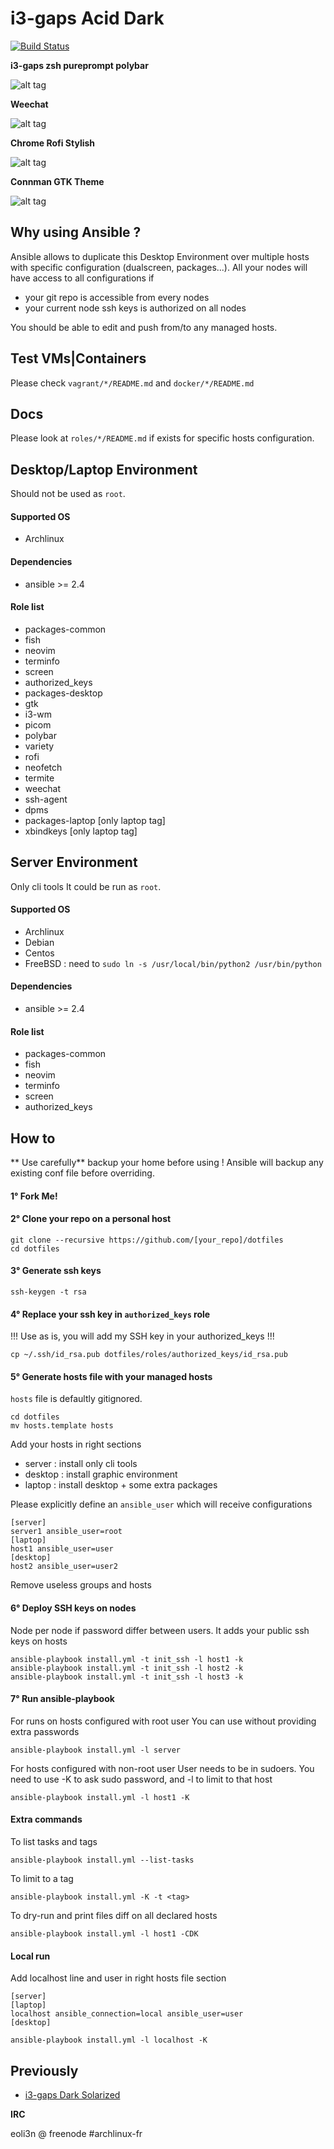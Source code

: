 # i3-gaps Acid Dark 

[![Build Status](https://travis-ci.org/eoli3n/dotfiles.svg?branch=master)](https://travis-ci.org/eoli3n/dotfiles)

**i3-gaps zsh pureprompt polybar**

![alt tag](https://github.com/eoli3n/dotfiles/blob/master/screenshots/i3gaps.png)

**Weechat**

![alt tag](https://github.com/eoli3n/dotfiles/blob/master/screenshots/weechat.png)

**Chrome Rofi Stylish**

![alt tag](https://github.com/eoli3n/dotfiles/blob/master/screenshots/chrome-rofi.png)

**Connman GTK Theme**

![alt tag](https://github.com/eoli3n/dotfiles/blob/master/screenshots/connman-gtk.png)

## Why using Ansible ?
Ansible allows to duplicate this Desktop Environment over multiple hosts with specific configuration (dualscreen, packages...).
All your nodes will have access to all configurations if
- your git repo is accessible from every nodes
- your current node ssh keys is authorized on all nodes

You should be able to edit and push from/to any managed hosts.

## Test VMs|Containers
Please check ``vagrant/*/README.md`` and ``docker/*/README.md``

## Docs
Please look at ``roles/*/README.md`` if exists for specific hosts configuration.

## Desktop/Laptop Environment

Should not be used as ``root``.

#### Supported OS

- Archlinux

#### Dependencies

- ansible >= 2.4

#### Role list

- packages-common
- fish
- neovim
- terminfo
- screen
- authorized_keys
- packages-desktop
- gtk
- i3-wm
- picom
- polybar
- variety
- rofi
- neofetch
- termite
- weechat
- ssh-agent
- dpms
- packages-laptop [only laptop tag]
- xbindkeys [only laptop tag]

## Server Environment

Only cli tools
It could be run as ``root``.

#### Supported OS

- Archlinux
- Debian
- Centos
- FreeBSD : need to ``sudo ln -s /usr/local/bin/python2 /usr/bin/python``

#### Dependencies

- ansible >= 2.4

#### Role list

- packages-common
- fish
- neovim
- terminfo
- screen
- authorized_keys

## How to

** Use carefully** backup your home before using ! Ansible will backup any existing conf file before overriding.

#### 1° Fork Me!

#### 2° Clone your repo on a personal host
```
git clone --recursive https://github.com/[your_repo]/dotfiles
cd dotfiles
```
#### 3° Generate ssh keys
```
ssh-keygen -t rsa
```
#### 4° Replace your ssh key in ``authorized_keys`` role
!!! Use as is, you will add my SSH key in your authorized_keys !!!
```
cp ~/.ssh/id_rsa.pub dotfiles/roles/authorized_keys/id_rsa.pub
```
#### 5° Generate hosts file with your managed hosts
``hosts`` file is defaultly gitignored.
```
cd dotfiles
mv hosts.template hosts
```
Add your hosts in right sections
- server : install only cli tools
- desktop : install graphic environment
- laptop : install desktop + some extra packages

Please explicitly define an ``ansible_user`` which will receive configurations
```
[server]
server1 ansible_user=root
[laptop]
host1 ansible_user=user
[desktop]
host2 ansible_user=user2
```
Remove useless groups and hosts

#### 6° Deploy SSH keys on nodes
Node per node if password differ between users.
It adds your public ssh keys on hosts
```
ansible-playbook install.yml -t init_ssh -l host1 -k
ansible-playbook install.yml -t init_ssh -l host2 -k
ansible-playbook install.yml -t init_ssh -l host3 -k
```

#### 7° Run ansible-playbook

For runs on hosts configured with root user
You can use without providing extra passwords
```
ansible-playbook install.yml -l server
```
For hosts configured with non-root user
User needs to be in sudoers.
You need to use -K to ask sudo password, and -l <host> to limit to that host
```
ansible-playbook install.yml -l host1 -K
```

#### Extra commands
To list tasks and tags
```
ansible-playbook install.yml --list-tasks
```
To limit to a tag
```
ansible-playbook install.yml -K -t <tag>
```
To dry-run and print files diff on all declared hosts
```
ansible-playbook install.yml -l host1 -CDK
```

#### Local run
Add localhost line and user in right hosts file section
```
[server]
[laptop]
localhost ansible_connection=local ansible_user=user
[desktop]
```
```
ansible-playbook install.yml -l localhost -K
```

## Previously

* [i3-gaps Dark Solarized](https://github.com/eoli3n/dotfiles/tree/zsh-agnoster-solarized)

**IRC**

eoli3n @ freenode #archlinux-fr
